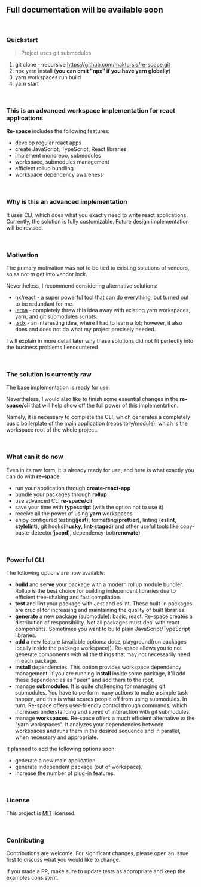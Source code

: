## Full documentation will be available soon

<br/>

### Quickstart

> Project uses git submodules

1. git clone --recursive https://github.com/maktarsis/re-space.git
2. npx yarn install (**you can omit "npx" if you have yarn globally**)
3. yarn workspaces run build
4. yarn start

<br/>

### This is an advanced workspace implementation for react applications

**Re-space** includes the following features:

- develop regular react apps
- create JavaScript, TypeScript, React libraries
- implement monorepo, submodules
- workspace, submodules management
- efficient rollup bundling
- workspace dependency awareness

<br/>

### Why is this an advanced implementation

It uses CLI, which does what you exactly need to write react applications.
Currently, the solution is fully customizable.
Future design implementation will be revised.

<br/>

### Motivation

The primary motivation was not to be tied to existing solutions of vendors, so as not to get into vendor lock.

Nevertheless, I recommend considering alternative solutions:

- [nx/react](https://nx.dev/react) - a super powerful tool that can do everything, but turned out to be redundant for me.
- [lerna](https://github.com/lerna/lerna) - completely threw this idea away with existing yarn workspaces, yarn, and git submodules scripts.
- [tsdx](https://github.com/jaredpalmer/tsdx) - an interesting idea, where I had to learn a lot; however, it also does and does not do what my project precisely needed.

I will explain in more detail later why these solutions did not fit perfectly into the business problems I encountered

<br/>

### The solution is currently raw

The base implementation is ready for use.

Nevertheless, I would also like to finish some essential changes in the **re-space/cli** that will help show off the full power of this implementation.

Namely, it is necessary to complete the CLI, which generates a completely basic boilerplate of the main application (repository/module),
which is the workspace root of the whole project.

<br/>

### What can it do now

Even in its raw form, it is already ready for use, and here is what exactly you can do with **re-space**:

- run your application through **create-react-app**
- bundle your packages through **rollup**
- use advanced CLI **re-space/cli**
- save your time with **typescript** (with the option not to use it)
- receive all the power of using **yarn** workspaces
- enjoy configured testing(**jest**), formatting(**prettier**), linting (**eslint**, **stylelint**), git hooks(**husky, lint-staged**) and other useful tools like copy-paste-detector(**jscpd**), dependency-bot(**renovate**)

<br/>

### Powerful CLI

The following options are now available:

- **build** and **serve** your package with a modern rollup module bundler. Rollup is the best choice for building independent libraries due to efficient tree-shaking and fast compilation.
- **test** and **lint** your package with Jest and eslint. These built-in packages are crucial for increasing and maintaining the quality of built libraries.
- **generate** a new package (submodule): basic, react. Re-space creates a distribution of responsibility. Not all packages must deal with react components. Sometimes you want to build plain JavaScript/TypeScript libraries.
- **add** a new feature (available options: docz, playground(run packages locally inside the package workspace)). Re-space allows you to not generate components with all the things that may not necessarily need in each package.
- **install** dependencies. This option provides workspace dependency management. If you are running **install** inside some package, it'll add these dependencies as "peer" and add them to the root.
- manage **submodules**. It is quite challenging for managing git submodules. You have to perform many actions to make a simple task happen, and this is what scares people off from using submodules. In turn, Re-space offers user-friendly control through commands, which increases understanding and speed of interaction with git submodules.
- manage **workspaces**. Re-space offers a much efficient alternative to the "yarn workspaces". It analyzes your dependencies between workspaces and runs them in the desired sequence and in parallel, when necessary and appropriate.

It planned to add the following options soon:

- generate a new main application.
- generate independent package (out of workspace).
- increase the number of plug-in features.

<br/>

### License

This project is [MIT](https://choosealicense.com/licenses/mit/) licensed.

<br/>

### Contributing

Contributions are welcome. For significant changes, please open an issue first to discuss what you would like to change.

If you made a PR, make sure to update tests as appropriate and keep the examples consistent.

<br/>